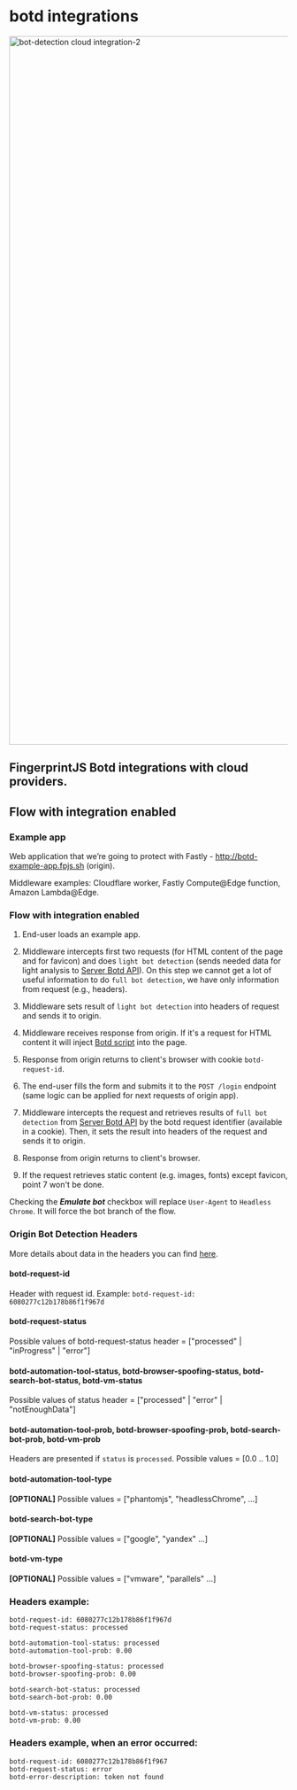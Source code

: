 # botd integrations
<img width="1280" alt="bot-detection cloud integration-2" src="https://user-images.githubusercontent.com/27387/122214619-f97ab080-ceb2-11eb-8cca-59cdcab33e8b.png">


## FingerprintJS Botd integrations with cloud providers.

## Flow with integration enabled

### Example app
Web application that we’re going to protect with Fastly - http://botd-example-app.fpjs.sh (origin).

Middleware examples: Cloudflare worker, Fastly Compute@Edge function, Amazon Lambda@Edge.

### Flow with integration enabled
1. End-user loads an example app.

2. Middleware intercepts first two requests
   (for HTML content of the page and for favicon) and does `light bot detection`
   (sends needed data for light analysis to [Server Botd API](https://github.com/fingerprintjs/botd/blob/main/docs/server_api.md)).
   On this step we cannot get a lot of useful information to do
   `full bot detection`, we have only information from request (e.g., headers).

3. Middleware sets result of `light bot detection` into headers of request and sends it to origin.

4. Middleware receives response from origin. If it's a request for HTML content it will inject
   [Botd script](https://github.com/fingerprintjs/botd) into the page.

5. Response from origin returns to client's browser with cookie `botd-request-id`.

6. The end-user fills the form and submits it to the `POST /login` endpoint
   (same logic can be applied for next requests of origin app).

7. Middleware intercepts the request and retrieves results of `full bot detection` from [Server Botd API](https://github.com/fingerprintjs/botd/blob/main/docs/server_api.md)
   by the botd request identifier (available in a cookie). Then, it sets the result into headers of the request and
   sends it to origin.

8. Response from origin returns to client's browser.

9. If the request retrieves static content (e.g. images, fonts) except favicon, point 7 won't be done.

Checking the ***Emulate bot*** checkbox will replace `User-Agent` to `Headless Chrome`.
It will force the bot branch of the flow.

### Origin Bot Detection Headers

More details about data in the headers you can find [here](https://github.com/fingerprintjs/botd/blob/main/docs/server_api.md).

#### botd-request-id
Header with request id. Example:
`botd-request-id: 6080277c12b178b86f1f967d`
#### botd-request-status
Possible values of botd-request-status header = ["processed" | "inProgress" | "error"]
#### botd-automation-tool-status, botd-browser-spoofing-status, botd-search-bot-status, botd-vm-status
Possible values of status header = ["processed" | "error" | "notEnoughData"]
#### botd-automation-tool-prob, botd-browser-spoofing-prob, botd-search-bot-prob, botd-vm-prob
Headers are presented if `status` is `processed`. Possible values = [0.0 .. 1.0]
#### botd-automation-tool-type
**[OPTIONAL]** Possible values = ["phantomjs", "headlessChrome", ...]
#### botd-search-bot-type
**[OPTIONAL]** Possible values = ["google", "yandex" ...]
#### botd-vm-type
**[OPTIONAL]** Possible values = ["vmware", "parallels" ...]
### Headers example:
```
botd-request-id: 6080277c12b178b86f1f967d
botd-request-status: processed

botd-automation-tool-status: processed
botd-automation-tool-prob: 0.00

botd-browser-spoofing-status: processed
botd-browser-spoofing-prob: 0.00

botd-search-bot-status: processed
botd-search-bot-prob: 0.00

botd-vm-status: processed
botd-vm-prob: 0.00
```
### Headers example, when an error occurred:
```
botd-request-id: 6080277c12b178b86f1f967
botd-request-status: error
botd-error-description: token not found
```
